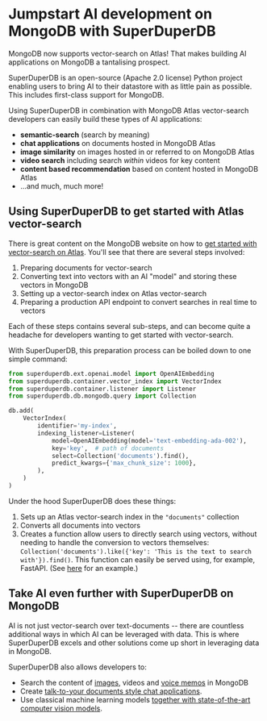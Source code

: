 # Jumpstart AI development on MongoDB with SuperDuperDB

MongoDB now supports vector-search on Atlas! That makes building AI applications on MongoDB a tantalising prospect.

SuperDuperDB is an open-source (Apache 2.0 license) Python project enabling users to bring AI to their datastore with as little pain as possible. This includes first-class support for MongoDB.

Using SuperDuperDB in combination with MongoDB Atlas vector-search developers can easily build these types of AI applications:

- **semantic-search** (search by meaning)
- **chat applications** on documents hosted in MongoDB Atlas
- **image similarity** on images hosted in or referred to on MongoDB Atlas
- **video search** including search *within* videos for key content
- **content based recommendation** based on content hosted in MongoDB Atlas
- ...and much, much more!

<!--truncate-->

## Using SuperDuperDB to get started with Atlas vector-search

There is great content on the MongoDB website on how to [get started with vector-search on Atlas](https://www.mongodb.com/library/vector-search/building-generative-ai-applications-using-mongodb). You'll see that there are several steps involved:

1. Preparing documents for vector-search
2. Converting text into vectors with an AI "model" and storing these vectors in MongoDB
3. Setting up a vector-search index on Atlas vector-search
4. Preparing a production API endpoint to convert searches in real time to vectors

Each of these steps contains several sub-steps, and can become quite a headache for developers wanting to get started with vector-search.

With SuperDuperDB, this preparation process can be boiled down to one simple command:

```python
from superduperdb.ext.openai.model import OpenAIEmbedding
from superduperdb.container.vector_index import VectorIndex
from superduperdb.container.listener import Listener
from superduperdb.db.mongodb.query import Collection

db.add(
    VectorIndex(
        identifier='my-index',
        indexing_listener=Listener(
            model=OpenAIEmbedding(model='text-embedding-ada-002'),
            key='key',  # path of documents
            select=Collection('documents').find(),
            predict_kwargs={'max_chunk_size': 1000},
        ),
    )
)
```

Under the hood SuperDuperDB does these things:

1. Sets up an Atlas vector-search index in the `"documents"` collection
2. Converts all documents into vectors
3. Creates a function allow users to directly search using vectors, without needing to handle the conversion to vectors themselves: `Collection('documents').like({'key': 'This is the text to search with'}).find()`. This function can easily be served using, for example, FastAPI. (See [here](https://docs.superduperdb.com/blog/building-a-documentation-chatbot-using-fastapi-react-mongodb-and-superduperdb) for an example.)

## Take AI even further with SuperDuperDB on MongoDB

AI is not just vector-search over text-documents -- there are countless additional ways in which AI can be leveraged with data. This is where SuperDuperDB excels and other solutions come up short in leveraging data in MongoDB. 

SuperDuperDB also allows developers to:

- Search the content of [images](https://docs.superduperdb.com/docs/use_cases/items/multimodal_image_search_clip), videos and [voice memos](https://docs.superduperdb.com/docs/use_cases/items/voice_memos) in MongoDB
- Create [talk-to-your documents style chat applications](https://docs.superduperdb.com/blog/building-a-documentation-chatbot-using-fastapi-react-mongodb-and-superduperdb).
- Use classical machine learning models [together with state-of-the-art computer vision models](https://docs.superduperdb.com/docs/use_cases/items/resnet_features). 